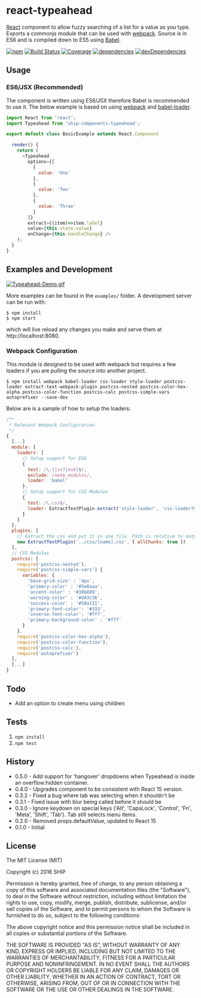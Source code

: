 # react-typeahead
[React](http://facebook.github.io/react/) component to allow fuzzy searching of a list for a value as you type. Exports a commonjs module that can be used with [webpack](http://webpack.github.io/). Source is in ES6 and is compiled down to ES5 using [Babel](https://babeljs.io/).

[![npm](https://img.shields.io/npm/v/ship-components-typeahead.svg?maxAge=2592000)](https://www.npmjs.com/package/ship-components-typeahead)
[![Build Status](http://img.shields.io/travis/ship-components/ship-components-dialog/master.svg?style=flat)](https://travis-ci.org/ship-components/ship-components-typeahead)
[![Coverage](http://img.shields.io/coveralls/ship-components/ship-components-dialog.svg?style=flat)](https://coveralls.io/github/ship-components/ship-components-typeahead)
[![dependencies](https://img.shields.io/david/ship-components/ship-components-typeahead.svg?style=flat)](https://david-dm.org/ship-components/ship-components-typeahead)
[![devDependencies](https://img.shields.io/david/dev/ship-components/ship-components-typeahead.svg?style=flat)](https://david-dm.org/ship-components/ship-components-typeahead?type=dev)

## Usage

### ES6/JSX (Recommended)
The component is written using ES6/JSX therefore Babel is recommended to use it. The below example is based on using [webpack](http://webpack.github.io/) and [babel-loader](https://github.com/babel/babel-loader).
```js
import React from 'react';
import Typeahead from 'ship-components-typeahead';

export default class BasicExample extends React.Component

  render() {
    return (
      <Typeahead
        options={[
          {
            value: 'One'
          },
          {
            value: 'Two'
          },
          {
            value: 'Three'
          }
        ]}
        extract={(item)=>item.label}
        value={this.state.value}
        onChange={this.handleChange} />
    );
  }
}
```

## Examples and Development
[![Typeahead-Demo.gif](https://s7.postimg.org/4z5nhx7qz/Typeahead_Demo.gif)](https://postimg.org/image/vwzkjnsdz/)

More examples can be found in the `examples/` folder. A development server can be run with:

```shell
$ npm install
$ npm start
```

which will live reload any changes you make and serve them at http://localhost:8080.

### Webpack Configuration
This module is designed to be used with webpack but requires a few loaders if you are pulling the source into another project.

```shell
$ npm install webpack babel-loader css-loader style-loader postcss-loader extract-text-webpack-plugin postcss-nested postcss-color-hex-alpha postcss-color-function postcss-calc postcss-simple-vars autoprefixer --save-dev
```

Below are is a sample of how to setup the loaders:

```js
/**
 * Relevant Webpack Configuration
 */
{
  [...]
  module: {
    loaders: [
      // Setup support for ES6
      {
        test: /\.(jsx?|es6)$/,
        exclude: /node_modules/,
        loader: 'babel'
      },
      // Setup support for CSS Modules
      {
        test: /\.css$/,
        loader: ExtractTextPlugin.extract('style-loader', 'css-loader?modules&importLoaders=1&localIdentName=[name]__[local]___[hash:base64:5]!postcss-loader')
      }
    ]
  },
  plugins: [
    // Extract the css and put it in one file. Path is relative to output path
    new ExtractTextPlugin('../css/[name].css', { allChunks: true })
  ],
  // CSS Modules
  postcss: [
    require('postcss-nested'),
    require('postcss-simple-vars') {
      variables: {
        'base-grid-size' : '4px',
        'primary-color' : '#5e8aaa',
        'accent-color' : '#38b889',
        'warning-color' : '#d43c36',
        'success-color' : '#50a111',
        'primary-font-color': '#333',
        'inverse-font-color': '#fff',
        'primary-background-color' : '#fff'
      }
    },
    require('postcss-color-hex-alpha'),
    require('postcss-color-function'),
    require('postcss-calc'),
    require('autoprefixer')
  ],
  [...]
}
```

## Todo
* Add an option to create menu using children

## Tests
1. `npm install`
2. `npm test`

## History
* 0.5.0 - Add support for 'hangover' dropdowns when Typeahead is inside an overflow:hidden container.
* 0.4.0 - Upgrades component to be consistent with React 15 version.
* 0.3.2 - Fixed a bug where tab was selecting when it shouldn't be
* 0.3.1 - Fixed issue with blur being called before it should be
* 0.3.0 - Ignore keydown on special keys ('Alt', 'CapsLock', 'Control', 'Fn', 'Meta', 'Shift', 'Tab'). Tab still selects menu items.
* 0.2.0 - Removed props.defaultValue, updated to React 15
* 0.1.0 - Initial

## License
The MIT License (MIT)

Copyright (c) 2016 SHIP

Permission is hereby granted, free of charge, to any person obtaining a copy
of this software and associated documentation files (the "Software"), to deal
in the Software without restriction, including without limitation the rights
to use, copy, modify, merge, publish, distribute, sublicense, and/or sell
copies of the Software, and to permit persons to whom the Software is
furnished to do so, subject to the following conditions:

The above copyright notice and this permission notice shall be included in all
copies or substantial portions of the Software.

THE SOFTWARE IS PROVIDED "AS IS", WITHOUT WARRANTY OF ANY KIND, EXPRESS OR
IMPLIED, INCLUDING BUT NOT LIMITED TO THE WARRANTIES OF MERCHANTABILITY,
FITNESS FOR A PARTICULAR PURPOSE AND NONINFRINGEMENT. IN NO EVENT SHALL THE
AUTHORS OR COPYRIGHT HOLDERS BE LIABLE FOR ANY CLAIM, DAMAGES OR OTHER
LIABILITY, WHETHER IN AN ACTION OF CONTRACT, TORT OR OTHERWISE, ARISING FROM,
OUT OF OR IN CONNECTION WITH THE SOFTWARE OR THE USE OR OTHER DEALINGS IN THE
SOFTWARE.
